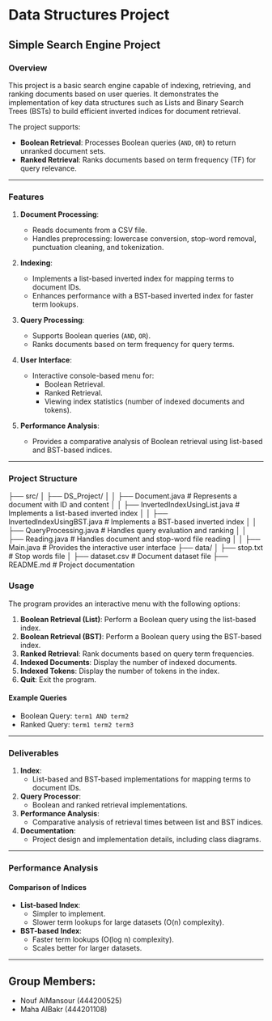 # Data Structures Project

## Simple Search Engine Project

### Overview
This project is a basic search engine capable of indexing, retrieving, and ranking documents based on user queries. It demonstrates the implementation of key data structures such as Lists and Binary Search Trees (BSTs) to build efficient inverted indices for document retrieval.

The project supports:
- **Boolean Retrieval**: Processes Boolean queries (`AND`, `OR`) to return unranked document sets.
- **Ranked Retrieval**: Ranks documents based on term frequency (TF) for query relevance.

---

### Features
1. **Document Processing**:
   - Reads documents from a CSV file.
   - Handles preprocessing: lowercase conversion, stop-word removal, punctuation cleaning, and tokenization.
   
2. **Indexing**:
   - Implements a list-based inverted index for mapping terms to document IDs.
   - Enhances performance with a BST-based inverted index for faster term lookups.

3. **Query Processing**:
   - Supports Boolean queries (`AND`, `OR`).
   - Ranks documents based on term frequency for query terms.

4. **User Interface**:
   - Interactive console-based menu for:
     - Boolean Retrieval.
     - Ranked Retrieval.
     - Viewing index statistics (number of indexed documents and tokens).

5. **Performance Analysis**:
   - Provides a comparative analysis of Boolean retrieval using list-based and BST-based indices.

---

### Project Structure
├── src/
│   ├── DS_Project/
│   │   ├── Document.java               # Represents a document with ID and content
│   │   ├── InvertedIndexUsingList.java # Implements a list-based inverted index
│   │   ├── InvertedIndexUsingBST.java  # Implements a BST-based inverted index
│   │   ├── QueryProcessing.java        # Handles query evaluation and ranking
│   │   ├── Reading.java                # Handles document and stop-word file reading
│   │   ├── Main.java                   # Provides the interactive user interface
├── data/
│   ├── stop.txt                        # Stop words file
│   ├── dataset.csv                     # Document dataset file
├── README.md                           # Project documentation


### Usage
The program provides an interactive menu with the following options:

1. **Boolean Retrieval (List)**: Perform a Boolean query using the list-based index.
2. **Boolean Retrieval (BST)**: Perform a Boolean query using the BST-based index.
3. **Ranked Retrieval**: Rank documents based on query term frequencies.
4. **Indexed Documents**: Display the number of indexed documents.
5. **Indexed Tokens**: Display the number of tokens in the index.
6. **Quit**: Exit the program.

#### Example Queries
- Boolean Query: `term1 AND term2`
- Ranked Query: `term1 term2 term3`

---

### Deliverables
1. **Index**:
   - List-based and BST-based implementations for mapping terms to document IDs.
2. **Query Processor**:
   - Boolean and ranked retrieval implementations.
3. **Performance Analysis**:
   - Comparative analysis of retrieval times between list and BST indices.
4. **Documentation**:
   - Project design and implementation details, including class diagrams.

---

### Performance Analysis
#### Comparison of Indices
- **List-based Index**:
  - Simpler to implement.
  - Slower term lookups for large datasets (O(n) complexity).
- **BST-based Index**:
  - Faster term lookups (O(log n) complexity).
  - Scales better for larger datasets.

 ---
 ## Group Members:
 - Nouf AlMansour (444200525)
 - Maha AlBakr (444201108)
